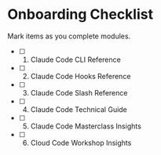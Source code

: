 # Onboarding Checklist

Mark items as you complete modules.

- [ ] 01. Claude Code CLI Reference
- [ ] 02. Claude Code Hooks Reference
- [ ] 03. Claude Code Slash Reference
- [ ] 04. Claude Code Technical Guide
- [ ] 05. Claude Code Masterclass Insights
- [ ] 06. Cloud Code Workshop Insights
